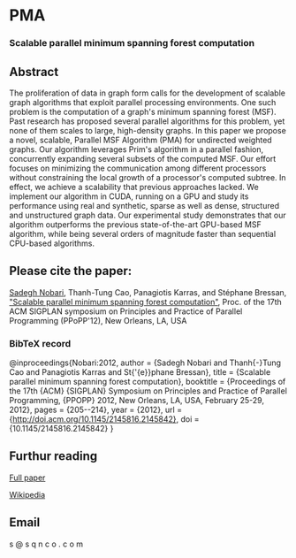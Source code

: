 # PMA
### Scalable parallel minimum spanning forest computation

## Abstract

The proliferation of data in graph form calls for the development of scalable graph algorithms that exploit parallel processing environments. One such problem is the computation of a graph's minimum spanning forest (MSF). Past research has proposed several parallel algorithms for this problem, yet none of them scales to large, high-density graphs. In this paper we propose a novel, scalable, Parallel MSF Algorithm (PMA) for undirected weighted graphs. Our algorithm leverages Prim's algorithm in a parallel fashion, concurrently expanding several subsets of the computed MSF. Our effort focuses on minimizing the communication among different processors without constraining the local growth of a processor's computed subtree. In effect, we achieve a scalability that previous approaches lacked. We implement our algorithm in CUDA, running on a GPU and study its performance using real and synthetic, sparse as well as dense, structured and unstructured graph data. Our experimental study demonstrates that our algorithm outperforms the previous state-of-the-art GPU-based MSF algorithm, while being several orders of magnitude faster than sequential CPU-based algorithms.

## Please cite the paper:
[Sadegh Nobari](http://bit.ly/NOB-GS), Thanh-Tung Cao, Panagiotis Karras, and Stéphane Bressan,
["Scalable parallel minimum spanning forest computation"](http://dl.acm.org/citation.cfm?id=2145842),
Proc. of the 17th ACM SIGPLAN symposium on Principles and Practice of Parallel Programming (PPoPP'12), New Orleans, LA, USA

### BibTeX record

 @inproceedings{Nobari:2012,
  author    = {Sadegh Nobari and
               Thanh{-}Tung Cao and
               Panagiotis Karras and
               St{\'{e}}phane Bressan},
  title     = {Scalable parallel minimum spanning forest computation},
  booktitle = {Proceedings of the 17th {ACM} {SIGPLAN} Symposium on Principles and
               Practice of Parallel Programming, {PPOPP} 2012, New Orleans, LA, USA,
               February 25-29, 2012},
  pages     = {205--214},
  year      = {2012},
  url       = {http://doi.acm.org/10.1145/2145816.2145842},
  doi       = {10.1145/2145816.2145842}
}


## Furthur reading
[Full paper](http://dl.acm.org/citation.cfm?id=2145842)

[Wikipedia](http://en.wikipedia.org/wiki/Minimum_spanning_tree)

## Email
s @ s q n c o . c o m 
